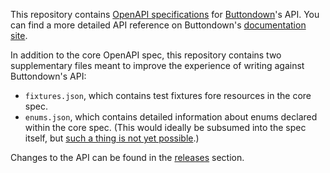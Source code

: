 This repository contains [OpenAPI specifications](https://www.openapis.org/) for [Buttondown](https://buttondown.email)'s API. You can find a more detailed API reference on Buttondown's [documentation site](https://docs.buttondown.email/api-reference/introduction).

In addition to the core OpenAPI spec, this repository contains two supplementary files meant to improve the experience of writing against Buttondown's API:

- `fixtures.json`, which contains test fixtures fore resources in the core spec.
- `enums.json`, which contains detailed information about enums declared within the core spec. (This would ideally be subsumed into the spec itself, but [such a thing is not yet possible](https://github.com/OAI/OpenAPI-Specification/issues/348).)

Changes to the API can be found in the [releases](https://github.com/buttondown-email/openapi/releases) section.
